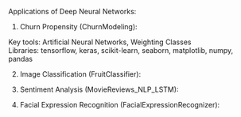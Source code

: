 Applications of Deep Neural Networks:

1) Churn Propensity (ChurnModeling):

Key tools: Artificial Neural Networks, Weighting Classes <br>
Libraries: tensorflow, keras, scikit-learn, seaborn, matplotlib, numpy, pandas


2) Image Classification (FruitClassifier): 

3) Sentiment Analysis (MovieReviews_NLP_LSTM):

4) Facial Expression Recognition (FacialExpressionRecognizer):


